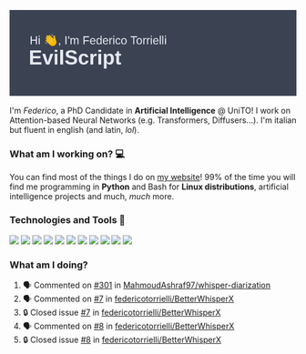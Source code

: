 ![Header](header.png)

I'm *Federico*, a PhD Candidate in **Artificial Intelligence** @ UniTO! I work on Attention-based Neural Networks (e.g. Transformers, Diffusers...).
I'm italian but fluent in english (and latin, *lol*).

### What am I working on? 💻

You can find most of the things I do on [my website](https://www.evilscript.eu/)!
99% of the time you will find me programming in **Python** and Bash for **Linux distributions**, artificial intelligence projects and much, *much* more.

### Technologies and Tools 🔧
![](https://img.shields.io/badge/Editor-VSCode-informational?style=flat&logo=visualstudiocode&logoColor=white&color=2bbc8a)
![](https://img.shields.io/badge/Code-Python-informational?style=flat&logo=Python&logoColor=white&color=2bbc8a)
![](https://img.shields.io/badge/Code-Javascript-informational?style=flat&logo=Javascript&logoColor=white&color=2bbc8a)
![](https://img.shields.io/badge/Code-Java-informational?style=flat&logo=coffeescript&logoColor=white&color=2bbc8a)
![](https://img.shields.io/badge/Code-C-informational?style=flat&logo=C&logoColor=white&color=2bbc8a)
![](https://img.shields.io/badge/Code-Shell-informational?style=flat&logo=Shell&logoColor=white&color=2bbc8a)
![](https://img.shields.io/badge/Learning-Rust-informational?style=flat&logo=Rust&logoColor=white&color=2bbc8a)
![](https://img.shields.io/badge/Tools-PostgreSQL-informational?style=flat&logo=PostgreSQL&logoColor=white&color=e74c3c)
![](https://img.shields.io/badge/Tools-Docker-informational?style=flat&logo=Docker&logoColor=white&color=e74c3c)
![](https://img.shields.io/badge/Hating-Windows-informational?style=flat&logo=windows&logoColor=white&color=0078D6)
![](https://img.shields.io/badge/Mail-ProtonMail-informational?style=flat&logo=protonmail&logoColor=white&color=8B89CC)

### What am I doing?

<!--START_SECTION:activity-->
1. 🗣 Commented on [#301](https://github.com/MahmoudAshraf97/whisper-diarization/issues/301#issuecomment-2671111527) in [MahmoudAshraf97/whisper-diarization](https://github.com/MahmoudAshraf97/whisper-diarization)
2. 🗣 Commented on [#7](https://github.com/federicotorrielli/BetterWhisperX/issues/7#issuecomment-2577582596) in [federicotorrielli/BetterWhisperX](https://github.com/federicotorrielli/BetterWhisperX)
3. 🔒 Closed issue [#7](https://github.com/federicotorrielli/BetterWhisperX/issues/7) in [federicotorrielli/BetterWhisperX](https://github.com/federicotorrielli/BetterWhisperX)
4. 🗣 Commented on [#8](https://github.com/federicotorrielli/BetterWhisperX/issues/8#issuecomment-2577580613) in [federicotorrielli/BetterWhisperX](https://github.com/federicotorrielli/BetterWhisperX)
5. 🔒 Closed issue [#8](https://github.com/federicotorrielli/BetterWhisperX/issues/8) in [federicotorrielli/BetterWhisperX](https://github.com/federicotorrielli/BetterWhisperX)
<!--END_SECTION:activity-->
